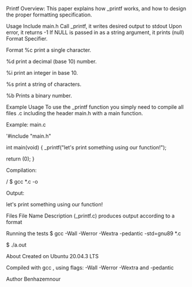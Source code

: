 Printf
Overview: This paper explains how \_printf works, and how to design the proper formatting specification.

Usage
Include main.h Call \_printf, it writes desired output to stdout Upon error, it returns -1 If NULL is passed in as a string argument, it prints (null) Format Specifier.

Format
%c print a single character.

%d print a decimal (base 10) number.

%i print an integer in base 10.

%s print a string of characters.

%b Prints a binary number.

Example Usage
To use the \_printf function you simply need to compile all files .c including the header main.h with a main function.

Example:
main.c

'#include "main.h"

int main(void) { \_printf("let's print something using our function!");

return (0); }

Compilation:

/ $ gcc \*.c -o

Output:

let's print something using our function!

Files
File Name Description (\_printf.c) produces output according to a format

Running the tests
$ gcc -Wall -Werror -Wextra -pedantic -std=gnu89 \*.c

$ ./a.out

About
Created on Ubuntu 20.04.3 LTS

Compiled with gcc , using flags: -Wall -Werror -Wextra and -pedantic

Author Benhazemnour
